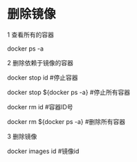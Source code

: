 # 删除镜像

1 查看所有的容器

docker ps -a

2 删除依赖于镜像的容器

docker stop id  \#停止容器

docker stop ${docker ps -a}  \#停止所有容器

docker rm id  \#容器ID号

docker rm ${docker ps -a}  \#删除所有容器

3 删除镜像

docker images id  \#镜像id




